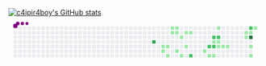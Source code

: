[![c4ipir4boy's GitHub stats](https://github-readme-stats.vercel.app/api?username=c4ipir4boy)](https://github.com/c4ipir4boy/github-readme-stats)
<svg viewBox="-16 -32 880 192" width="880" height="192" xmlns="http://www.w3.org/2000/svg"><style>@keyframes c0{65.46%{fill:var(--c3)}65.48%,to{fill:var(--ce)}}@keyframes c1{26.45%{fill:var(--c1)}26.47%,to{fill:var(--ce)}}@keyframes c2{26.9%{fill:var(--c1)}26.92%,to{fill:var(--ce)}}@keyframes c3{26%{fill:var(--c1)}26.02%,to{fill:var(--ce)}}@keyframes c4{25.1%{fill:var(--c1)}25.12%,to{fill:var(--ce)}}@keyframes c5{15.69%{fill:var(--c1)}15.71%,to{fill:var(--ce)}}@keyframes c6{17.03%{fill:var(--c1)}17.05%,to{fill:var(--ce)}}@keyframes c7{16.13%{fill:var(--c1)}16.15%,to{fill:var(--ce)}}@keyframes c8{16.58%{fill:var(--c1)}16.6%,to{fill:var(--ce)}}@keyframes c9{22.86%{fill:var(--c1)}22.88%,to{fill:var(--ce)}}@keyframes ca{18.38%{fill:var(--c1)}18.4%,to{fill:var(--ce)}}@keyframes cb{23.76%{fill:var(--c1)}23.78%,to{fill:var(--ce)}}@keyframes cc{19.27%{fill:var(--c1)}19.29%,to{fill:var(--ce)}}@keyframes cd{21.51%{fill:var(--c1)}21.53%,to{fill:var(--ce)}}@keyframes ce{19.72%{fill:var(--c1)}19.74%,to{fill:var(--ce)}}@keyframes cf{60.53%{fill:var(--c2)}60.55%,to{fill:var(--ce)}}@keyframes cg{30.93%{fill:var(--c1)}30.95%,to{fill:var(--ce)}}@keyframes ch{57.84%{fill:var(--c2)}57.86%,to{fill:var(--ce)}}@keyframes ci{31.83%{fill:var(--c1)}31.85%,to{fill:var(--ce)}}@keyframes cj{56.49%{fill:var(--c2)}56.51%,to{fill:var(--ce)}}@keyframes ck{36.31%{fill:var(--c1)}36.33%,to{fill:var(--ce)}}@keyframes cl{57.39%{fill:var(--c2)}57.41%,to{fill:var(--ce)}}@keyframes cm{32.28%{fill:var(--c1)}32.3%,to{fill:var(--ce)}}@keyframes cn{39%{fill:var(--c1)}39.02%,to{fill:var(--ce)}}@keyframes co{56.04%{fill:var(--c2)}56.06%,to{fill:var(--ce)}}@keyframes cp{35.86%{fill:var(--c1)}35.88%,to{fill:var(--ce)}}@keyframes cq{33.62%{fill:var(--c1)}33.64%,to{fill:var(--ce)}}@keyframes cr{34.07%{fill:var(--c1)}34.09%,to{fill:var(--ce)}}@keyframes cs{34.52%{fill:var(--c1)}34.54%,to{fill:var(--ce)}}@keyframes ct{42.14%{fill:var(--c1)}42.16%,to{fill:var(--ce)}}@keyframes cu{46.18%{fill:var(--c1)}46.2%,to{fill:var(--ce)}}@keyframes cv{52.01%{fill:var(--c2)}52.03%,to{fill:var(--ce)}}@keyframes cw{42.59%{fill:var(--c1)}42.61%,to{fill:var(--ce)}}@keyframes cx{75.33%{fill:var(--c4)}75.35%,to{fill:var(--ce)}}@keyframes cy{47.52%{fill:var(--c1)}47.54%,to{fill:var(--ce)}}@keyframes cz{48.42%{fill:var(--c1)}48.44%,to{fill:var(--ce)}}@keyframes c10{43.49%{fill:var(--c1)}43.51%,to{fill:var(--ce)}}@keyframes u0{15.69%{transform:scale(0,1)}15.71%,16.13%{transform:scale(.03,1)}16.15%,16.58%{transform:scale(.07,1)}16.6%,17.03%{transform:scale(.1,1)}17.05%,18.38%{transform:scale(.14,1)}18.4%,19.27%{transform:scale(.17,1)}19.29%,19.72%{transform:scale(.21,1)}19.74%,21.51%{transform:scale(.24,1)}21.53%,22.86%{transform:scale(.28,1)}22.88%,23.76%{transform:scale(.31,1)}23.78%,25.1%{transform:scale(.34,1)}25.12%,26%{transform:scale(.38,1)}26.02%,26.45%{transform:scale(.41,1)}26.47%,26.9%{transform:scale(.45,1)}26.92%,30.93%{transform:scale(.48,1)}30.95%,31.83%{transform:scale(.52,1)}31.85%,32.28%{transform:scale(.55,1)}32.3%,33.62%{transform:scale(.59,1)}33.64%,34.07%{transform:scale(.62,1)}34.09%,34.52%{transform:scale(.66,1)}34.54%,35.86%{transform:scale(.69,1)}35.88%,36.31%{transform:scale(.72,1)}36.33%,39%{transform:scale(.76,1)}39.02%,42.14%{transform:scale(.79,1)}42.16%,42.59%{transform:scale(.83,1)}42.61%,43.49%{transform:scale(.86,1)}43.51%,46.18%{transform:scale(.9,1)}46.2%,47.52%{transform:scale(.93,1)}47.54%,48.42%{transform:scale(.97,1)}48.44%,to{transform:scale(1,1)}}@keyframes u1{52.01%{transform:scale(0,1)}52.03%,56.04%{transform:scale(.17,1)}56.06%,56.49%{transform:scale(.33,1)}56.51%,57.39%{transform:scale(.5,1)}57.41%,57.84%{transform:scale(.67,1)}57.86%,60.53%{transform:scale(.83,1)}60.55%,to{transform:scale(1,1)}}@keyframes u2{65.46%{transform:scale(0,1)}65.48%,to{transform:scale(1,1)}}@keyframes u3{75.33%{transform:scale(0,1)}75.35%,to{transform:scale(1,1)}}@keyframes s0{0%,99.55%{transform:translate(0,-16px)}.45%{transform:translate(0,0)}16.14%{transform:translate(560px,0)}16.59%{transform:translate(560px,16px)}17.04%{transform:translate(544px,16px)}17.49%{transform:translate(544px,32px)}18.83%,20.63%{transform:translate(592px,32px)}19.28%{transform:translate(592px,16px)}19.73%{transform:translate(608px,16px)}20.18%{transform:translate(608px,32px)}21.52%{transform:translate(592px,64px)}22.42%{transform:translate(560px,64px)}22.87%{transform:translate(560px,80px)}23.32%{transform:translate(576px,80px)}23.77%{transform:translate(576px,96px)}25.11%{transform:translate(528px,96px)}26.01%{transform:translate(528px,64px)}26.46%{transform:translate(512px,64px)}26.91%{transform:translate(512px,80px)}31.39%{transform:translate(672px,80px)}31.84%{transform:translate(672px,96px)}32.74%{transform:translate(704px,96px)}33.63%{transform:translate(704px,64px)}34.53%{transform:translate(736px,64px)}34.98%{transform:translate(736px,48px)}36.77%{transform:translate(672px,48px)}37.67%{transform:translate(672px,16px)}38.57%{transform:translate(704px,16px)}39.01%,55.16%{transform:translate(704px,0)}41.7%{transform:translate(800px,0)}42.15%,45.74%{transform:translate(800px,16px)}43.05%{transform:translate(832px,16px)}43.5%,51.57%{transform:translate(832px,0)}43.95%{transform:translate(848px,0)}44.39%{transform:translate(848px,16px)}46.64%{transform:translate(800px,48px)}47.09%{transform:translate(816px,48px)}48.43%{transform:translate(816px,96px)}48.88%{transform:translate(832px,96px)}56.05%{transform:translate(704px,32px)}56.5%{transform:translate(688px,32px)}57.4%{transform:translate(688px,64px)}59.64%{transform:translate(608px,64px)}60.54%{transform:translate(608px,96px)}60.99%{transform:translate(592px,96px)}62.33%{transform:translate(592px,48px)}65.47%{transform:translate(480px,48px)}65.92%{transform:translate(480px,32px)}75.34%{transform:translate(816px,32px)}75.78%{transform:translate(816px,16px)}95.96%{transform:translate(96px,16px)}96.41%{transform:translate(96px,0)}97.31%{transform:translate(64px,0)}97.76%{transform:translate(64px,-16px)}}@keyframes s1{0%,99.55%{transform:translate(16px,-16px)}.45%{transform:translate(0,-16px)}.9%{transform:translate(0,0)}16.59%{transform:translate(560px,0)}17.04%{transform:translate(560px,16px)}17.49%{transform:translate(544px,16px)}17.94%{transform:translate(544px,32px)}19.28%,21.08%{transform:translate(592px,32px)}19.73%{transform:translate(592px,16px)}20.18%{transform:translate(608px,16px)}20.63%{transform:translate(608px,32px)}21.97%{transform:translate(592px,64px)}22.87%{transform:translate(560px,64px)}23.32%{transform:translate(560px,80px)}23.77%{transform:translate(576px,80px)}24.22%{transform:translate(576px,96px)}25.56%{transform:translate(528px,96px)}26.46%{transform:translate(528px,64px)}26.91%{transform:translate(512px,64px)}27.35%{transform:translate(512px,80px)}31.84%{transform:translate(672px,80px)}32.29%{transform:translate(672px,96px)}33.18%{transform:translate(704px,96px)}34.08%{transform:translate(704px,64px)}34.98%{transform:translate(736px,64px)}35.43%{transform:translate(736px,48px)}37.22%{transform:translate(672px,48px)}38.12%{transform:translate(672px,16px)}39.01%{transform:translate(704px,16px)}39.46%,55.61%{transform:translate(704px,0)}42.15%{transform:translate(800px,0)}42.6%,46.19%{transform:translate(800px,16px)}43.5%{transform:translate(832px,16px)}43.95%,52.02%{transform:translate(832px,0)}44.39%{transform:translate(848px,0)}44.84%{transform:translate(848px,16px)}47.09%{transform:translate(800px,48px)}47.53%{transform:translate(816px,48px)}48.88%{transform:translate(816px,96px)}49.33%{transform:translate(832px,96px)}56.5%{transform:translate(704px,32px)}56.95%{transform:translate(688px,32px)}57.85%{transform:translate(688px,64px)}60.09%{transform:translate(608px,64px)}60.99%{transform:translate(608px,96px)}61.43%{transform:translate(592px,96px)}62.78%{transform:translate(592px,48px)}65.92%{transform:translate(480px,48px)}66.37%{transform:translate(480px,32px)}75.78%{transform:translate(816px,32px)}76.23%{transform:translate(816px,16px)}96.41%{transform:translate(96px,16px)}96.86%{transform:translate(96px,0)}97.76%{transform:translate(64px,0)}98.21%{transform:translate(64px,-16px)}}@keyframes s2{0%,99.55%{transform:translate(32px,-16px)}.9%{transform:translate(0,-16px)}1.35%{transform:translate(0,0)}17.04%{transform:translate(560px,0)}17.49%{transform:translate(560px,16px)}17.94%{transform:translate(544px,16px)}18.39%{transform:translate(544px,32px)}19.73%,21.52%{transform:translate(592px,32px)}20.18%{transform:translate(592px,16px)}20.63%{transform:translate(608px,16px)}21.08%{transform:translate(608px,32px)}22.42%{transform:translate(592px,64px)}23.32%{transform:translate(560px,64px)}23.77%{transform:translate(560px,80px)}24.22%{transform:translate(576px,80px)}24.66%{transform:translate(576px,96px)}26.01%{transform:translate(528px,96px)}26.91%{transform:translate(528px,64px)}27.35%{transform:translate(512px,64px)}27.8%{transform:translate(512px,80px)}32.29%{transform:translate(672px,80px)}32.74%{transform:translate(672px,96px)}33.63%{transform:translate(704px,96px)}34.53%{transform:translate(704px,64px)}35.43%{transform:translate(736px,64px)}35.87%{transform:translate(736px,48px)}37.67%{transform:translate(672px,48px)}38.57%{transform:translate(672px,16px)}39.46%{transform:translate(704px,16px)}39.91%,56.05%{transform:translate(704px,0)}42.6%{transform:translate(800px,0)}43.05%,46.64%{transform:translate(800px,16px)}43.95%{transform:translate(832px,16px)}44.39%,52.47%{transform:translate(832px,0)}44.84%{transform:translate(848px,0)}45.29%{transform:translate(848px,16px)}47.53%{transform:translate(800px,48px)}47.98%{transform:translate(816px,48px)}49.33%{transform:translate(816px,96px)}49.78%{transform:translate(832px,96px)}56.95%{transform:translate(704px,32px)}57.4%{transform:translate(688px,32px)}58.3%{transform:translate(688px,64px)}60.54%{transform:translate(608px,64px)}61.43%{transform:translate(608px,96px)}61.88%{transform:translate(592px,96px)}63.23%{transform:translate(592px,48px)}66.37%{transform:translate(480px,48px)}66.82%{transform:translate(480px,32px)}76.23%{transform:translate(816px,32px)}76.68%{transform:translate(816px,16px)}96.86%{transform:translate(96px,16px)}97.31%{transform:translate(96px,0)}98.21%{transform:translate(64px,0)}98.65%{transform:translate(64px,-16px)}}@keyframes s3{0%,99.55%{transform:translate(48px,-16px)}1.35%{transform:translate(0,-16px)}1.79%{transform:translate(0,0)}17.49%{transform:translate(560px,0)}17.94%{transform:translate(560px,16px)}18.39%{transform:translate(544px,16px)}18.83%{transform:translate(544px,32px)}20.18%,21.97%{transform:translate(592px,32px)}20.63%{transform:translate(592px,16px)}21.08%{transform:translate(608px,16px)}21.52%{transform:translate(608px,32px)}22.87%{transform:translate(592px,64px)}23.77%{transform:translate(560px,64px)}24.22%{transform:translate(560px,80px)}24.66%{transform:translate(576px,80px)}25.11%{transform:translate(576px,96px)}26.46%{transform:translate(528px,96px)}27.35%{transform:translate(528px,64px)}27.8%{transform:translate(512px,64px)}28.25%{transform:translate(512px,80px)}32.74%{transform:translate(672px,80px)}33.18%{transform:translate(672px,96px)}34.08%{transform:translate(704px,96px)}34.98%{transform:translate(704px,64px)}35.87%{transform:translate(736px,64px)}36.32%{transform:translate(736px,48px)}38.12%{transform:translate(672px,48px)}39.01%{transform:translate(672px,16px)}39.91%{transform:translate(704px,16px)}40.36%,56.5%{transform:translate(704px,0)}43.05%{transform:translate(800px,0)}43.5%,47.09%{transform:translate(800px,16px)}44.39%{transform:translate(832px,16px)}44.84%,52.91%{transform:translate(832px,0)}45.29%{transform:translate(848px,0)}45.74%{transform:translate(848px,16px)}47.98%{transform:translate(800px,48px)}48.43%{transform:translate(816px,48px)}49.78%{transform:translate(816px,96px)}50.22%{transform:translate(832px,96px)}57.4%{transform:translate(704px,32px)}57.85%{transform:translate(688px,32px)}58.74%{transform:translate(688px,64px)}60.99%{transform:translate(608px,64px)}61.88%{transform:translate(608px,96px)}62.33%{transform:translate(592px,96px)}63.68%{transform:translate(592px,48px)}66.82%{transform:translate(480px,48px)}67.26%{transform:translate(480px,32px)}76.68%{transform:translate(816px,32px)}77.13%{transform:translate(816px,16px)}97.31%{transform:translate(96px,16px)}97.76%{transform:translate(96px,0)}98.65%{transform:translate(64px,0)}99.1%{transform:translate(64px,-16px)}}:root{--cb:#1b1f230a;--cs:purple;--ce:#ebedf0;--c0:#ebedf0;--c1:#9be9a8;--c2:#40c463;--c3:#30a14e;--c4:#216e39}@media (prefers-color-scheme:dark){:root{--cb:#1b1f230a;--cs:purple;--ce:#161b22;--c1:#01311f;--c2:#034525;--c3:#0f6d31;--c4:#00c647}}.c{shape-rendering:geometricPrecision;rx:2;ry:2;fill:var(--ce);stroke-width:1px;stroke:var(--cb);animation:none 22300ms linear infinite}.c.c0{fill:var(--c3);animation-name:c0}.c.c1,.c.c2{fill:var(--c1);animation-name:c1}.c.c2{animation-name:c2}.c.c3,.c.c4,.c.c5{fill:var(--c1);animation-name:c3}.c.c4,.c.c5{animation-name:c4}.c.c5{animation-name:c5}.c.c6,.c.c7,.c.c8{fill:var(--c1);animation-name:c6}.c.c7,.c.c8{animation-name:c7}.c.c8{animation-name:c8}.c.c9,.c.ca,.c.cb{fill:var(--c1);animation-name:c9}.c.ca,.c.cb{animation-name:ca}.c.cb{animation-name:cb}.c.cc,.c.cd,.c.ce{fill:var(--c1);animation-name:cc}.c.cd,.c.ce{animation-name:cd}.c.ce{animation-name:ce}.c.cf{fill:var(--c2);animation-name:cf}.c.cg{fill:var(--c1);animation-name:cg}.c.ch{fill:var(--c2);animation-name:ch}.c.ci{fill:var(--c1);animation-name:ci}.c.cj{fill:var(--c2);animation-name:cj}.c.ck{fill:var(--c1);animation-name:ck}.c.cl{fill:var(--c2);animation-name:cl}.c.cm,.c.cn{fill:var(--c1);animation-name:cm}.c.cn{animation-name:cn}.c.co{fill:var(--c2);animation-name:co}.c.cp,.c.cq,.c.cr{fill:var(--c1);animation-name:cp}.c.cq,.c.cr{animation-name:cq}.c.cr{animation-name:cr}.c.cs,.c.ct,.c.cu{fill:var(--c1);animation-name:cs}.c.ct,.c.cu{animation-name:ct}.c.cu{animation-name:cu}.c.cv{fill:var(--c2);animation-name:cv}.c.cw{fill:var(--c1);animation-name:cw}.c.cx{fill:var(--c4);animation-name:cx}.c.c10,.c.cy,.c.cz{fill:var(--c1);animation-name:cy}.c.c10,.c.cz{animation-name:cz}.c.c10{animation-name:c10}.s,.u{animation:none linear 22300ms infinite}.u,.u.u0{transform-origin:0 0}.u{transform:scale(0,1)}.u.u0{fill:var(--c1);animation-name:u0}.u.u1{fill:var(--c2);animation-name:u1;transform-origin:664.6px 0}.u.u2{fill:var(--c3);animation-name:u2;transform-origin:802.2px 0}.u.u3{fill:var(--c4);animation-name:u3;transform-origin:825.1px 0}.s{shape-rendering:geometricPrecision;fill:var(--cs)}.s.s0{transform:translate(0,-16px);animation-name:s0}.s.s1{transform:translate(16px,-16px);animation-name:s1}.s.s2{transform:translate(32px,-16px);animation-name:s2}.s.s3{transform:translate(48px,-16px);animation-name:s3}</style><rect class="c" x="2" y="2" width="12" height="12"/><rect class="c" x="2" y="18" width="12" height="12"/><rect class="c" x="2" y="34" width="12" height="12"/><rect class="c" x="2" y="50" width="12" height="12"/><rect class="c" x="2" y="66" width="12" height="12"/><rect class="c" x="2" y="82" width="12" height="12"/><rect class="c" x="2" y="98" width="12" height="12"/><rect class="c" x="18" y="2" width="12" height="12"/><rect class="c" x="18" y="18" width="12" height="12"/><rect class="c" x="18" y="34" width="12" height="12"/><rect class="c" x="18" y="50" width="12" height="12"/><rect class="c" x="18" y="66" width="12" height="12"/><rect class="c" x="18" y="82" width="12" height="12"/><rect class="c" x="18" y="98" width="12" height="12"/><rect class="c" x="34" y="2" width="12" height="12"/><rect class="c" x="34" y="18" width="12" height="12"/><rect class="c" x="34" y="34" width="12" height="12"/><rect class="c" x="34" y="50" width="12" height="12"/><rect class="c" x="34" y="66" width="12" height="12"/><rect class="c" x="34" y="82" width="12" height="12"/><rect class="c" x="34" y="98" width="12" height="12"/><rect class="c" x="50" y="2" width="12" height="12"/><rect class="c" x="50" y="18" width="12" height="12"/><rect class="c" x="50" y="34" width="12" height="12"/><rect class="c" x="50" y="50" width="12" height="12"/><rect class="c" x="50" y="66" width="12" height="12"/><rect class="c" x="50" y="82" width="12" height="12"/><rect class="c" x="50" y="98" width="12" height="12"/><rect class="c" x="66" y="2" width="12" height="12"/><rect class="c" x="66" y="18" width="12" height="12"/><rect class="c" x="66" y="34" width="12" height="12"/><rect class="c" x="66" y="50" width="12" height="12"/><rect class="c" x="66" y="66" width="12" height="12"/><rect class="c" x="66" y="82" width="12" height="12"/><rect class="c" x="66" y="98" width="12" height="12"/><rect class="c" x="82" y="2" width="12" height="12"/><rect class="c" x="82" y="18" width="12" height="12"/><rect class="c" x="82" y="34" width="12" height="12"/><rect class="c" x="82" y="50" width="12" height="12"/><rect class="c" x="82" y="66" width="12" height="12"/><rect class="c" x="82" y="82" width="12" height="12"/><rect class="c" x="82" y="98" width="12" height="12"/><rect class="c" x="98" y="2" width="12" height="12"/><rect class="c" x="98" y="18" width="12" height="12"/><rect class="c" x="98" y="34" width="12" height="12"/><rect class="c" x="98" y="50" width="12" height="12"/><rect class="c" x="98" y="66" width="12" height="12"/><rect class="c" x="98" y="82" width="12" height="12"/><rect class="c" x="98" y="98" width="12" height="12"/><rect class="c" x="114" y="2" width="12" height="12"/><rect class="c" x="114" y="18" width="12" height="12"/><rect class="c" x="114" y="34" width="12" height="12"/><rect class="c" x="114" y="50" width="12" height="12"/><rect class="c" x="114" y="66" width="12" height="12"/><rect class="c" x="114" y="82" width="12" height="12"/><rect class="c" x="114" y="98" width="12" height="12"/><rect class="c" x="130" y="2" width="12" height="12"/><rect class="c" x="130" y="18" width="12" height="12"/><rect class="c" x="130" y="34" width="12" height="12"/><rect class="c" x="130" y="50" width="12" height="12"/><rect class="c" x="130" y="66" width="12" height="12"/><rect class="c" x="130" y="82" width="12" height="12"/><rect class="c" x="130" y="98" width="12" height="12"/><rect class="c" x="146" y="2" width="12" height="12"/><rect class="c" x="146" y="18" width="12" height="12"/><rect class="c" x="146" y="34" width="12" height="12"/><rect class="c" x="146" y="50" width="12" height="12"/><rect class="c" x="146" y="66" width="12" height="12"/><rect class="c" x="146" y="82" width="12" height="12"/><rect class="c" x="146" y="98" width="12" height="12"/><rect class="c" x="162" y="2" width="12" height="12"/><rect class="c" x="162" y="18" width="12" height="12"/><rect class="c" x="162" y="34" width="12" height="12"/><rect class="c" x="162" y="50" width="12" height="12"/><rect class="c" x="162" y="66" width="12" height="12"/><rect class="c" x="162" y="82" width="12" height="12"/><rect class="c" x="162" y="98" width="12" height="12"/><rect class="c" x="178" y="2" width="12" height="12"/><rect class="c" x="178" y="18" width="12" height="12"/><rect class="c" x="178" y="34" width="12" height="12"/><rect class="c" x="178" y="50" width="12" height="12"/><rect class="c" x="178" y="66" width="12" height="12"/><rect class="c" x="178" y="82" width="12" height="12"/><rect class="c" x="178" y="98" width="12" height="12"/><rect class="c" x="194" y="2" width="12" height="12"/><rect class="c" x="194" y="18" width="12" height="12"/><rect class="c" x="194" y="34" width="12" height="12"/><rect class="c" x="194" y="50" width="12" height="12"/><rect class="c" x="194" y="66" width="12" height="12"/><rect class="c" x="194" y="82" width="12" height="12"/><rect class="c" x="194" y="98" width="12" height="12"/><rect class="c" x="210" y="2" width="12" height="12"/><rect class="c" x="210" y="18" width="12" height="12"/><rect class="c" x="210" y="34" width="12" height="12"/><rect class="c" x="210" y="50" width="12" height="12"/><rect class="c" x="210" y="66" width="12" height="12"/><rect class="c" x="210" y="82" width="12" height="12"/><rect class="c" x="210" y="98" width="12" height="12"/><rect class="c" x="226" y="2" width="12" height="12"/><rect class="c" x="226" y="18" width="12" height="12"/><rect class="c" x="226" y="34" width="12" height="12"/><rect class="c" x="226" y="50" width="12" height="12"/><rect class="c" x="226" y="66" width="12" height="12"/><rect class="c" x="226" y="82" width="12" height="12"/><rect class="c" x="226" y="98" width="12" height="12"/><rect class="c" x="242" y="2" width="12" height="12"/><rect class="c" x="242" y="18" width="12" height="12"/><rect class="c" x="242" y="34" width="12" height="12"/><rect class="c" x="242" y="50" width="12" height="12"/><rect class="c" x="242" y="66" width="12" height="12"/><rect class="c" x="242" y="82" width="12" height="12"/><rect class="c" x="242" y="98" width="12" height="12"/><rect class="c" x="258" y="2" width="12" height="12"/><rect class="c" x="258" y="18" width="12" height="12"/><rect class="c" x="258" y="34" width="12" height="12"/><rect class="c" x="258" y="50" width="12" height="12"/><rect class="c" x="258" y="66" width="12" height="12"/><rect class="c" x="258" y="82" width="12" height="12"/><rect class="c" x="258" y="98" width="12" height="12"/><rect class="c" x="274" y="2" width="12" height="12"/><rect class="c" x="274" y="18" width="12" height="12"/><rect class="c" x="274" y="34" width="12" height="12"/><rect class="c" x="274" y="50" width="12" height="12"/><rect class="c" x="274" y="66" width="12" height="12"/><rect class="c" x="274" y="82" width="12" height="12"/><rect class="c" x="274" y="98" width="12" height="12"/><rect class="c" x="290" y="2" width="12" height="12"/><rect class="c" x="290" y="18" width="12" height="12"/><rect class="c" x="290" y="34" width="12" height="12"/><rect class="c" x="290" y="50" width="12" height="12"/><rect class="c" x="290" y="66" width="12" height="12"/><rect class="c" x="290" y="82" width="12" height="12"/><rect class="c" x="290" y="98" width="12" height="12"/><rect class="c" x="306" y="2" width="12" height="12"/><rect class="c" x="306" y="18" width="12" height="12"/><rect class="c" x="306" y="34" width="12" height="12"/><rect class="c" x="306" y="50" width="12" height="12"/><rect class="c" x="306" y="66" width="12" height="12"/><rect class="c" x="306" y="82" width="12" height="12"/><rect class="c" x="306" y="98" width="12" height="12"/><rect class="c" x="322" y="2" width="12" height="12"/><rect class="c" x="322" y="18" width="12" height="12"/><rect class="c" x="322" y="34" width="12" height="12"/><rect class="c" x="322" y="50" width="12" height="12"/><rect class="c" x="322" y="66" width="12" height="12"/><rect class="c" x="322" y="82" width="12" height="12"/><rect class="c" x="322" y="98" width="12" height="12"/><rect class="c" x="338" y="2" width="12" height="12"/><rect class="c" x="338" y="18" width="12" height="12"/><rect class="c" x="338" y="34" width="12" height="12"/><rect class="c" x="338" y="50" width="12" height="12"/><rect class="c" x="338" y="66" width="12" height="12"/><rect class="c" x="338" y="82" width="12" height="12"/><rect class="c" x="338" y="98" width="12" height="12"/><rect class="c" x="354" y="2" width="12" height="12"/><rect class="c" x="354" y="18" width="12" height="12"/><rect class="c" x="354" y="34" width="12" height="12"/><rect class="c" x="354" y="50" width="12" height="12"/><rect class="c" x="354" y="66" width="12" height="12"/><rect class="c" x="354" y="82" width="12" height="12"/><rect class="c" x="354" y="98" width="12" height="12"/><rect class="c" x="370" y="2" width="12" height="12"/><rect class="c" x="370" y="18" width="12" height="12"/><rect class="c" x="370" y="34" width="12" height="12"/><rect class="c" x="370" y="50" width="12" height="12"/><rect class="c" x="370" y="66" width="12" height="12"/><rect class="c" x="370" y="82" width="12" height="12"/><rect class="c" x="370" y="98" width="12" height="12"/><rect class="c" x="386" y="2" width="12" height="12"/><rect class="c" x="386" y="18" width="12" height="12"/><rect class="c" x="386" y="34" width="12" height="12"/><rect class="c" x="386" y="50" width="12" height="12"/><rect class="c" x="386" y="66" width="12" height="12"/><rect class="c" x="386" y="82" width="12" height="12"/><rect class="c" x="386" y="98" width="12" height="12"/><rect class="c" x="402" y="2" width="12" height="12"/><rect class="c" x="402" y="18" width="12" height="12"/><rect class="c" x="402" y="34" width="12" height="12"/><rect class="c" x="402" y="50" width="12" height="12"/><rect class="c" x="402" y="66" width="12" height="12"/><rect class="c" x="402" y="82" width="12" height="12"/><rect class="c" x="402" y="98" width="12" height="12"/><rect class="c" x="418" y="2" width="12" height="12"/><rect class="c" x="418" y="18" width="12" height="12"/><rect class="c" x="418" y="34" width="12" height="12"/><rect class="c" x="418" y="50" width="12" height="12"/><rect class="c" x="418" y="66" width="12" height="12"/><rect class="c" x="418" y="82" width="12" height="12"/><rect class="c" x="418" y="98" width="12" height="12"/><rect class="c" x="434" y="2" width="12" height="12"/><rect class="c" x="434" y="18" width="12" height="12"/><rect class="c" x="434" y="34" width="12" height="12"/><rect class="c" x="434" y="50" width="12" height="12"/><rect class="c" x="434" y="66" width="12" height="12"/><rect class="c" x="434" y="82" width="12" height="12"/><rect class="c" x="434" y="98" width="12" height="12"/><rect class="c" x="450" y="2" width="12" height="12"/><rect class="c" x="450" y="18" width="12" height="12"/><rect class="c" x="450" y="34" width="12" height="12"/><rect class="c" x="450" y="50" width="12" height="12"/><rect class="c" x="450" y="66" width="12" height="12"/><rect class="c" x="450" y="82" width="12" height="12"/><rect class="c" x="450" y="98" width="12" height="12"/><rect class="c" x="466" y="2" width="12" height="12"/><rect class="c" x="466" y="18" width="12" height="12"/><rect class="c" x="466" y="34" width="12" height="12"/><rect class="c" x="466" y="50" width="12" height="12"/><rect class="c" x="466" y="66" width="12" height="12"/><rect class="c" x="466" y="82" width="12" height="12"/><rect class="c" x="466" y="98" width="12" height="12"/><rect class="c" x="482" y="2" width="12" height="12"/><rect class="c" x="482" y="18" width="12" height="12"/><rect class="c" x="482" y="34" width="12" height="12"/><rect class="c c0" x="482" y="50" width="12" height="12"/><rect class="c" x="482" y="66" width="12" height="12"/><rect class="c" x="482" y="82" width="12" height="12"/><rect class="c" x="482" y="98" width="12" height="12"/><rect class="c" x="498" y="2" width="12" height="12"/><rect class="c" x="498" y="18" width="12" height="12"/><rect class="c" x="498" y="34" width="12" height="12"/><rect class="c" x="498" y="50" width="12" height="12"/><rect class="c" x="498" y="66" width="12" height="12"/><rect class="c" x="498" y="82" width="12" height="12"/><rect class="c" x="498" y="98" width="12" height="12"/><rect class="c" x="514" y="2" width="12" height="12"/><rect class="c" x="514" y="18" width="12" height="12"/><rect class="c" x="514" y="34" width="12" height="12"/><rect class="c" x="514" y="50" width="12" height="12"/><rect class="c c1" x="514" y="66" width="12" height="12"/><rect class="c c2" x="514" y="82" width="12" height="12"/><rect class="c" x="514" y="98" width="12" height="12"/><rect class="c" x="530" y="2" width="12" height="12"/><rect class="c" x="530" y="18" width="12" height="12"/><rect class="c" x="530" y="34" width="12" height="12"/><rect class="c" x="530" y="50" width="12" height="12"/><rect class="c c3" x="530" y="66" width="12" height="12"/><rect class="c" x="530" y="82" width="12" height="12"/><rect class="c c4" x="530" y="98" width="12" height="12"/><rect class="c c5" x="546" y="2" width="12" height="12"/><rect class="c c6" x="546" y="18" width="12" height="12"/><rect class="c" x="546" y="34" width="12" height="12"/><rect class="c" x="546" y="50" width="12" height="12"/><rect class="c" x="546" y="66" width="12" height="12"/><rect class="c" x="546" y="82" width="12" height="12"/><rect class="c" x="546" y="98" width="12" height="12"/><rect class="c c7" x="562" y="2" width="12" height="12"/><rect class="c c8" x="562" y="18" width="12" height="12"/><rect class="c" x="562" y="34" width="12" height="12"/><rect class="c" x="562" y="50" width="12" height="12"/><rect class="c" x="562" y="66" width="12" height="12"/><rect class="c c9" x="562" y="82" width="12" height="12"/><rect class="c" x="562" y="98" width="12" height="12"/><rect class="c" x="578" y="2" width="12" height="12"/><rect class="c" x="578" y="18" width="12" height="12"/><rect class="c ca" x="578" y="34" width="12" height="12"/><rect class="c" x="578" y="50" width="12" height="12"/><rect class="c" x="578" y="66" width="12" height="12"/><rect class="c" x="578" y="82" width="12" height="12"/><rect class="c cb" x="578" y="98" width="12" height="12"/><rect class="c" x="594" y="2" width="12" height="12"/><rect class="c cc" x="594" y="18" width="12" height="12"/><rect class="c" x="594" y="34" width="12" height="12"/><rect class="c" x="594" y="50" width="12" height="12"/><rect class="c cd" x="594" y="66" width="12" height="12"/><rect class="c" x="594" y="82" width="12" height="12"/><rect class="c" x="594" y="98" width="12" height="12"/><rect class="c" x="610" y="2" width="12" height="12"/><rect class="c ce" x="610" y="18" width="12" height="12"/><rect class="c" x="610" y="34" width="12" height="12"/><rect class="c" x="610" y="50" width="12" height="12"/><rect class="c" x="610" y="66" width="12" height="12"/><rect class="c" x="610" y="82" width="12" height="12"/><rect class="c cf" x="610" y="98" width="12" height="12"/><rect class="c" x="626" y="2" width="12" height="12"/><rect class="c" x="626" y="18" width="12" height="12"/><rect class="c" x="626" y="34" width="12" height="12"/><rect class="c" x="626" y="50" width="12" height="12"/><rect class="c" x="626" y="66" width="12" height="12"/><rect class="c" x="626" y="82" width="12" height="12"/><rect class="c" x="626" y="98" width="12" height="12"/><rect class="c" x="642" y="2" width="12" height="12"/><rect class="c" x="642" y="18" width="12" height="12"/><rect class="c" x="642" y="34" width="12" height="12"/><rect class="c" x="642" y="50" width="12" height="12"/><rect class="c" x="642" y="66" width="12" height="12"/><rect class="c" x="642" y="82" width="12" height="12"/><rect class="c" x="642" y="98" width="12" height="12"/><rect class="c" x="658" y="2" width="12" height="12"/><rect class="c" x="658" y="18" width="12" height="12"/><rect class="c" x="658" y="34" width="12" height="12"/><rect class="c" x="658" y="50" width="12" height="12"/><rect class="c" x="658" y="66" width="12" height="12"/><rect class="c cg" x="658" y="82" width="12" height="12"/><rect class="c" x="658" y="98" width="12" height="12"/><rect class="c" x="674" y="2" width="12" height="12"/><rect class="c" x="674" y="18" width="12" height="12"/><rect class="c" x="674" y="34" width="12" height="12"/><rect class="c" x="674" y="50" width="12" height="12"/><rect class="c ch" x="674" y="66" width="12" height="12"/><rect class="c" x="674" y="82" width="12" height="12"/><rect class="c ci" x="674" y="98" width="12" height="12"/><rect class="c" x="690" y="2" width="12" height="12"/><rect class="c" x="690" y="18" width="12" height="12"/><rect class="c cj" x="690" y="34" width="12" height="12"/><rect class="c ck" x="690" y="50" width="12" height="12"/><rect class="c cl" x="690" y="66" width="12" height="12"/><rect class="c" x="690" y="82" width="12" height="12"/><rect class="c cm" x="690" y="98" width="12" height="12"/><rect class="c cn" x="706" y="2" width="12" height="12"/><rect class="c" x="706" y="18" width="12" height="12"/><rect class="c co" x="706" y="34" width="12" height="12"/><rect class="c cp" x="706" y="50" width="12" height="12"/><rect class="c cq" x="706" y="66" width="12" height="12"/><rect class="c" x="706" y="82" width="12" height="12"/><rect class="c" x="706" y="98" width="12" height="12"/><rect class="c" x="722" y="2" width="12" height="12"/><rect class="c" x="722" y="18" width="12" height="12"/><rect class="c" x="722" y="34" width="12" height="12"/><rect class="c" x="722" y="50" width="12" height="12"/><rect class="c cr" x="722" y="66" width="12" height="12"/><rect class="c" x="722" y="82" width="12" height="12"/><rect class="c" x="722" y="98" width="12" height="12"/><rect class="c" x="738" y="2" width="12" height="12"/><rect class="c" x="738" y="18" width="12" height="12"/><rect class="c" x="738" y="34" width="12" height="12"/><rect class="c" x="738" y="50" width="12" height="12"/><rect class="c cs" x="738" y="66" width="12" height="12"/><rect class="c" x="738" y="82" width="12" height="12"/><rect class="c" x="738" y="98" width="12" height="12"/><rect class="c" x="754" y="2" width="12" height="12"/><rect class="c" x="754" y="18" width="12" height="12"/><rect class="c" x="754" y="34" width="12" height="12"/><rect class="c" x="754" y="50" width="12" height="12"/><rect class="c" x="754" y="66" width="12" height="12"/><rect class="c" x="754" y="82" width="12" height="12"/><rect class="c" x="754" y="98" width="12" height="12"/><rect class="c" x="770" y="2" width="12" height="12"/><rect class="c" x="770" y="18" width="12" height="12"/><rect class="c" x="770" y="34" width="12" height="12"/><rect class="c" x="770" y="50" width="12" height="12"/><rect class="c" x="770" y="66" width="12" height="12"/><rect class="c" x="770" y="82" width="12" height="12"/><rect class="c" x="770" y="98" width="12" height="12"/><rect class="c" x="786" y="2" width="12" height="12"/><rect class="c" x="786" y="18" width="12" height="12"/><rect class="c" x="786" y="34" width="12" height="12"/><rect class="c" x="786" y="50" width="12" height="12"/><rect class="c" x="786" y="66" width="12" height="12"/><rect class="c" x="786" y="82" width="12" height="12"/><rect class="c" x="786" y="98" width="12" height="12"/><rect class="c" x="802" y="2" width="12" height="12"/><rect class="c ct" x="802" y="18" width="12" height="12"/><rect class="c cu" x="802" y="34" width="12" height="12"/><rect class="c" x="802" y="50" width="12" height="12"/><rect class="c" x="802" y="66" width="12" height="12"/><rect class="c" x="802" y="82" width="12" height="12"/><rect class="c" x="802" y="98" width="12" height="12"/><rect class="c cv" x="818" y="2" width="12" height="12"/><rect class="c cw" x="818" y="18" width="12" height="12"/><rect class="c cx" x="818" y="34" width="12" height="12"/><rect class="c" x="818" y="50" width="12" height="12"/><rect class="c cy" x="818" y="66" width="12" height="12"/><rect class="c" x="818" y="82" width="12" height="12"/><rect class="c cz" x="818" y="98" width="12" height="12"/><rect class="c c10" x="834" y="2" width="12" height="12"/><rect class="u u0" height="12" width="665.2" x="0.0" y="144"/><rect class="u u1" height="12" width="138.1" x="664.6" y="144"/><rect class="u u2" height="12" width="23.5" x="802.2" y="144"/><rect class="u u3" height="12" width="23.5" x="825.1" y="144"/><rect class="s s0" x="0.8" y="0.8" width="14.4" height="14.4" rx="4.5" ry="4.5"/><rect class="s s1" x="1.8" y="1.8" width="12.3" height="12.3" rx="4.1" ry="4.1"/><rect class="s s2" x="2.6" y="2.6" width="10.8" height="10.8" rx="3.6" ry="3.6"/><rect class="s s3" x="3.0" y="3.0" width="9.9" height="9.9" rx="3.3" ry="3.3"/></svg>
<!--
- 💞️ I’m looking to collaborate on Simple projects to increase my knologe and portfolio, or jobs at my level.
- 📫 How to reach me: Dm on insta :p https://www.instagram.com/beirut.not.god/
c4ipir4boy/c4ipir4boy is a ✨ special ✨ repository because its `README.md` (this file) appears on your GitHub profile.
You can click the Preview link to take a look at your changes.
--->
